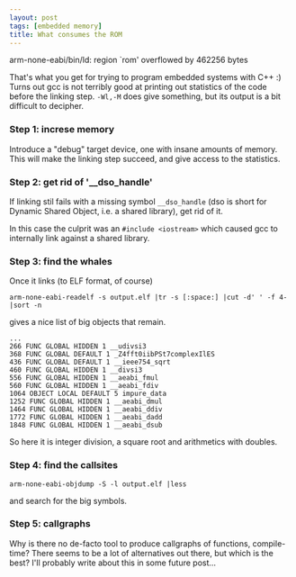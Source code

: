```yaml
---
layout: post
tags: [embedded memory]
title: What consumes the ROM
---
```

arm-none-eabi/bin/ld: region `rom' overflowed by 462256 bytes

That's what you get for trying to program embedded systems with
C++ :) Turns out gcc is not terribly good at printing out statistics
of the code before the linking step. `-Wl,-M` does give something,
but its output is a bit difficult to decipher.

### Step 1: increse memory
Introduce a "debug" target device, one with insane amounts of memory.
This will make the linking step succeed, and give access to the statistics.

### Step 2: get rid of '\_\_dso\_handle'
If linking stil fails with a missing symbol `__dso_handle` 
(dso is short for Dynamic Shared Object, i.e. a shared library), get rid
of it. 

In this case the culprit was an `#include <iostream>` which caused gcc
to internally link against a shared library.

### Step 3: find the whales
Once it links (to ELF format, of course)

	arm-none-eabi-readelf -s output.elf |tr -s [:space:] |cut -d' ' -f 4- |sort -n

gives a nice list of big objects that remain.

	...
	266 FUNC GLOBAL HIDDEN 1 __udivsi3
	368 FUNC GLOBAL DEFAULT 1 _Z4fft0iibPSt7complexIlES
	436 FUNC GLOBAL DEFAULT 1 __ieee754_sqrt
	460 FUNC GLOBAL HIDDEN 1 __divsi3
	556 FUNC GLOBAL HIDDEN 1 __aeabi_fmul
	560 FUNC GLOBAL HIDDEN 1 __aeabi_fdiv
	1064 OBJECT LOCAL DEFAULT 5 impure_data
	1252 FUNC GLOBAL HIDDEN 1 __aeabi_dmul
	1464 FUNC GLOBAL HIDDEN 1 __aeabi_ddiv
	1772 FUNC GLOBAL HIDDEN 1 __aeabi_dadd
	1848 FUNC GLOBAL HIDDEN 1 __aeabi_dsub


So here it is integer division, a square root and arithmetics with doubles.

### Step 4: find the callsites

	arm-none-eabi-objdump -S -l output.elf |less

and search for the big symbols.

### Step 5: callgraphs
Why is there no de-facto tool to produce callgraphs of functions, compile-time?
There seems to be a lot of alternatives out there, but which is the best?
I'll probably write about this in some future post...

